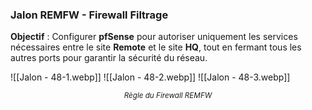 ### Jalon REMFW - Firewall Filtrage

**Objectif** : Configurer **pfSense** pour autoriser uniquement les services nécessaires entre le site **Remote** et le site **HQ**, tout en fermant tous les autres ports pour garantir la sécurité du réseau.

![[Jalon - 48-1.webp]]
![[Jalon - 48-2.webp]]
![[Jalon - 48-3.webp]]
<p align="center"><em><small>Règle du Firewall REMFW</small></em></p>
